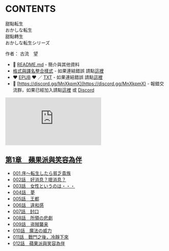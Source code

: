 # CONTENTS

甜點転生  
おかしな転生  
甜點轉生  
おかしな転生シリーズ  

作者： 古流　望  



- :closed_book: [README.md](README.md) - 簡介與其他資料
- [格式與譯名整合樣式](https://github.com/bluelovers/node-novel/blob/master/lib/locales/%E7%94%9C%E9%BB%9E%E8%BB%A2%E7%94%9F.ts) - 如果連結錯誤 請點[這裡](https://github.com/bluelovers/node-novel/blob/master/lib/locales/)
-  :heart: [EPUB](https://gitlab.com/demonovel/epub-txt/blob/master/syosetu/%E7%94%9C%E9%BB%9E%E8%BD%89%E7%94%9F.epub) :heart:  ／ [TXT](https://gitlab.com/demonovel/epub-txt/blob/master/syosetu/out/%E7%94%9C%E9%BB%9E%E8%BD%89%E7%94%9F.out.txt) - 如果連結錯誤 請點[這裡](https://gitlab.com/demonovel/epub-txt/blob/master/syosetu/)
- :mega: [https://discord.gg/MnXkpmX](https://discord.gg/MnXkpmX) - 報錯交流群，如果已經加入請點[這裡](https://discordapp.com/channels/467794087769014273/467794088285175809) 或 [Discord](https://discordapp.com/channels/@me)


![導航目錄](https://chart.apis.google.com/chart?cht=qr&chs=150x150&chl=https://gitlab.com/novel-group/txt-source/blob/master/syosetu/甜點転生/導航目錄.md "導航目錄")




## [第1章　蘋果派與笑容為伴](00000_%E7%AC%AC1%E7%AB%A0%E3%80%80%E8%98%8B%E6%9E%9C%E6%B4%BE%E8%88%87%E7%AC%91%E5%AE%B9%E7%82%BA%E4%BC%B4)

- [001 序～転生したら貧乏貴族](00000_%E7%AC%AC1%E7%AB%A0%E3%80%80%E8%98%8B%E6%9E%9C%E6%B4%BE%E8%88%87%E7%AC%91%E5%AE%B9%E7%82%BA%E4%BC%B4/001%20%E5%BA%8F%EF%BD%9E%E8%BB%A2%E7%94%9F%E3%81%97%E3%81%9F%E3%82%89%E8%B2%A7%E4%B9%8F%E8%B2%B4%E6%97%8F.txt)
- [002話　好消息？壞消息？](00000_%E7%AC%AC1%E7%AB%A0%E3%80%80%E8%98%8B%E6%9E%9C%E6%B4%BE%E8%88%87%E7%AC%91%E5%AE%B9%E7%82%BA%E4%BC%B4/002%E8%A9%B1%E3%80%80%E5%A5%BD%E6%B6%88%E6%81%AF%EF%BC%9F%E5%A3%9E%E6%B6%88%E6%81%AF%EF%BC%9F.txt)
- [003話　女性というのは・・・](00000_%E7%AC%AC1%E7%AB%A0%E3%80%80%E8%98%8B%E6%9E%9C%E6%B4%BE%E8%88%87%E7%AC%91%E5%AE%B9%E7%82%BA%E4%BC%B4/003%E8%A9%B1%E3%80%80%E5%A5%B3%E6%80%A7%E3%81%A8%E3%81%84%E3%81%86%E3%81%AE%E3%81%AF%E3%83%BB%E3%83%BB%E3%83%BB.txt)
- [004話　夢](00000_%E7%AC%AC1%E7%AB%A0%E3%80%80%E8%98%8B%E6%9E%9C%E6%B4%BE%E8%88%87%E7%AC%91%E5%AE%B9%E7%82%BA%E4%BC%B4/004%E8%A9%B1%E3%80%80%E5%A4%A2.txt)
- [005話　王都](00000_%E7%AC%AC1%E7%AB%A0%E3%80%80%E8%98%8B%E6%9E%9C%E6%B4%BE%E8%88%87%E7%AC%91%E5%AE%B9%E7%82%BA%E4%BC%B4/005%E8%A9%B1%E3%80%80%E7%8E%8B%E9%83%BD.txt)
- [006話　違和感](00000_%E7%AC%AC1%E7%AB%A0%E3%80%80%E8%98%8B%E6%9E%9C%E6%B4%BE%E8%88%87%E7%AC%91%E5%AE%B9%E7%82%BA%E4%BC%B4/006%E8%A9%B1%E3%80%80%E9%81%95%E5%92%8C%E6%84%9F.txt)
- [007話　封口](00000_%E7%AC%AC1%E7%AB%A0%E3%80%80%E8%98%8B%E6%9E%9C%E6%B4%BE%E8%88%87%E7%AC%91%E5%AE%B9%E7%82%BA%E4%BC%B4/007%E8%A9%B1%E3%80%80%E5%B0%81%E5%8F%A3.txt)
- [008話　所領の悲劇](00000_%E7%AC%AC1%E7%AB%A0%E3%80%80%E8%98%8B%E6%9E%9C%E6%B4%BE%E8%88%87%E7%AC%91%E5%AE%B9%E7%82%BA%E4%BC%B4/008%E8%A9%B1%E3%80%80%E6%89%80%E9%A0%98%E3%81%AE%E6%82%B2%E5%8A%87.txt)
- [009話　盗賊襲来](00000_%E7%AC%AC1%E7%AB%A0%E3%80%80%E8%98%8B%E6%9E%9C%E6%B4%BE%E8%88%87%E7%AC%91%E5%AE%B9%E7%82%BA%E4%BC%B4/009%E8%A9%B1%E3%80%80%E7%9B%97%E8%B3%8A%E8%A5%B2%E6%9D%A5.txt)
- [010話　魔法の威力](00000_%E7%AC%AC1%E7%AB%A0%E3%80%80%E8%98%8B%E6%9E%9C%E6%B4%BE%E8%88%87%E7%AC%91%E5%AE%B9%E7%82%BA%E4%BC%B4/010%E8%A9%B1%E3%80%80%E9%AD%94%E6%B3%95%E3%81%AE%E5%A8%81%E5%8A%9B.txt)
- [011話　戰鬥之後，冷靜下來](00000_%E7%AC%AC1%E7%AB%A0%E3%80%80%E8%98%8B%E6%9E%9C%E6%B4%BE%E8%88%87%E7%AC%91%E5%AE%B9%E7%82%BA%E4%BC%B4/011%E8%A9%B1%E3%80%80%E6%88%B0%E9%AC%A5%E4%B9%8B%E5%BE%8C%EF%BC%8C%E5%86%B7%E9%9D%9C%E4%B8%8B%E4%BE%86.txt)
- [012話　蘋果派與笑容為伴](00000_%E7%AC%AC1%E7%AB%A0%E3%80%80%E8%98%8B%E6%9E%9C%E6%B4%BE%E8%88%87%E7%AC%91%E5%AE%B9%E7%82%BA%E4%BC%B4/012%E8%A9%B1%E3%80%80%E8%98%8B%E6%9E%9C%E6%B4%BE%E8%88%87%E7%AC%91%E5%AE%B9%E7%82%BA%E4%BC%B4.txt)

